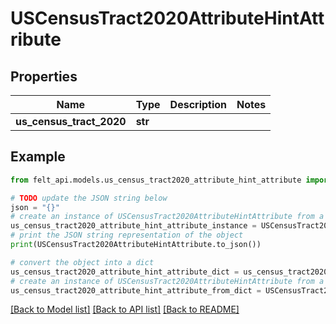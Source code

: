 # USCensusTract2020AttributeHintAttribute


## Properties

Name | Type | Description | Notes
------------ | ------------- | ------------- | -------------
**us_census_tract_2020** | **str** |  | 

## Example

```python
from felt_api.models.us_census_tract2020_attribute_hint_attribute import USCensusTract2020AttributeHintAttribute

# TODO update the JSON string below
json = "{}"
# create an instance of USCensusTract2020AttributeHintAttribute from a JSON string
us_census_tract2020_attribute_hint_attribute_instance = USCensusTract2020AttributeHintAttribute.from_json(json)
# print the JSON string representation of the object
print(USCensusTract2020AttributeHintAttribute.to_json())

# convert the object into a dict
us_census_tract2020_attribute_hint_attribute_dict = us_census_tract2020_attribute_hint_attribute_instance.to_dict()
# create an instance of USCensusTract2020AttributeHintAttribute from a dict
us_census_tract2020_attribute_hint_attribute_from_dict = USCensusTract2020AttributeHintAttribute.from_dict(us_census_tract2020_attribute_hint_attribute_dict)
```
[[Back to Model list]](../README.md#documentation-for-models) [[Back to API list]](../README.md#documentation-for-api-endpoints) [[Back to README]](../README.md)


